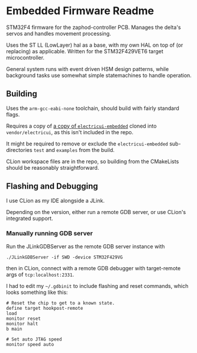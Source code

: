 # Embedded Firmware Readme

STM32F4 firmware for the zaphod-controller PCB. Manages the delta's servos and handles movement processing.

Uses the ST LL (LowLayer) hal as a base, with my own HAL on top of (or replacing) as applicable. Written for the STM32F429VET6 target microcontroller.

General system runs with event driven HSM design patterns, while background tasks use somewhat simple statemachines to handle operation.

## Building

Uses the `arm-gcc-eabi-none` toolchain, should build with fairly standard flags.

Requires a copy of [a copy of `electricui-embedded`](https://github.com/electricui/electricui-embedded)  cloned into `vendor/electricui`, as this isn't included in the repo.

It might be required to remove or exclude the `electricui-embedded` sub-directories `test` and `examples`  from the build.

CLion workspace files are in the repo, so building from the CMakeLists should be reasonably straightforward.

## Flashing and Debugging

I use CLion as my IDE alongside a JLink.

Depending on the version, either run a remote GDB server, or use CLion's integrated support.

### Manually running GDB server

Run the JLinkGDBServer as the remote GDB server instance with 

`./JLinkGDBServer -if SWD -device STM32F429VG`

then in CLion, connect with a remote GDB debugger with target-remote args of `tcp:localhost:2331`.

I had to edit my `~/.gdbinit` to include flashing and reset commands, which looks something like this:

```
# Reset the chip to get to a known state.
define target hookpost-remote
load
monitor reset
monitor halt
b main

# Set auto JTAG speed
monitor speed auto
```